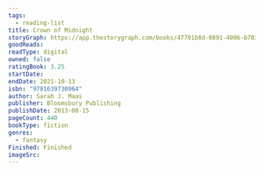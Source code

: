 ```yaml
---
tags:
  - reading-list
title: Crown of Midnight
storyGraph: https://app.thestorygraph.com/books/47701b8d-0891-4006-b783-1446bc345069
goodReads:
readType: digital
owned: false
ratingBook: 3.25
startDate:
endDate: 2021-10-13
isbn: "9781639730964"
author: Sarah J. Maas
publisher: Bloomsbury Publishing
publishDate: 2013-08-15
pageCount: 440
bookType: fiction
genres:
  - fantasy
Finished: Finished
imageSrc:
---
```

